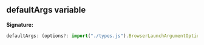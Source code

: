 ## defaultArgs variable

**Signature:**

```typescript
defaultArgs: (options?: import("./types.js").BrowserLaunchArgumentOptions) => string[]
```
